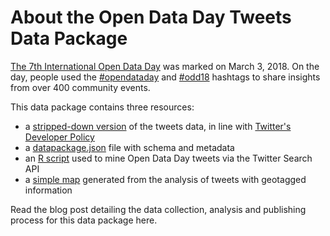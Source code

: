 
# About the Open Data Day Tweets Data Package

[The 7th International Open Data Day](http://opendataday.org) was marked on March 3, 2018. On the day, people used the [#opendataday](https://twitter.com/hashtag/OpenDataDay) and [#odd18](https://twitter.com/hashtag/ODD18) hashtags to share insights from over 400 community events.

This data package contains three resources:

- a [stripped-down version](data/subsetofopendatadaytweets.csv) of the tweets data, in line with [Twitter's Developer Policy](https://developer.twitter.com/en/developer-terms/policy.html)
- a [datapackage.json](datapackage.json) file with schema and metadata
- an [R script](scripts/opendataday.R) used to mine Open Data Day tweets via the Twitter Search API
- a [simple map](docs/geotagged_tweets.png) generated from the analysis of tweets with geotagged information

Read the blog post detailing the data collection, analysis and publishing process for this data package here.
